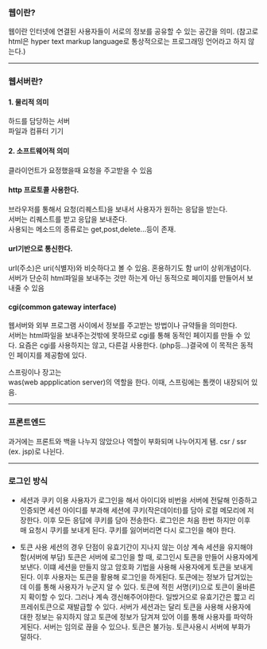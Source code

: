 ### 웹이란?

웹이란 인터넷에 연결된 사용자들이 서로의 정보를 공유할 수 있는 공간을 의미.
(참고로 html은 hyper text markup language로 통상적으로는 프로그래밍 언어라고 하지 않는다.)

***

### 웹서버란?
#### 1. 물리적 의미
하드를 담당하는 서버   
파일과 컴퓨터 기기

#### 2. 소프트웨어적 의미
클라이언트가 요정했을때 요청을 주고받을 수 있음

#### http 프로토콜 사용한다.
브라우저를 통해서 요청(리퀘스트)을 보내서 사용자가 원하는 응답을 받는다.   
서버는 리퀘스트를 받고 응답을 보내준다.   
사용되는 메소드의 종류로는 get,post,delete...등이 존재.

#### url기반으로 통신한다.
url(주소)은 uri(식별자)와 비슷하다고 볼 수 있음. 혼용하기도 함 url이 상위개념이다.   
서버가 단순히 html파일을 보내주는 것만 하는게 아닌 동적으로 페이지를 만들어서 보내줄 수 있음

#### cgi(common gateway interface)
웹서버와 외부 프로그램 사이에서 정보를 주고받는 방법이나 규약들을 의미한다.   
서버는 html파일을 보내주는것밖에 못하므로 cgi를 통해 동적인 페이지를 만들 수 있다. 요즘은 cgi를 사용하지는 않고, 다른걸 사용한다. (php등...)결국에 이 목적은 동적인 페이지를 제공함에 있다. 

스프링이나 장고는   
was(web appplication server)의 역할을 한다. 이때, 스프링에는 톰캣이 내장되어 있음. 

***

### 프론트엔드
과거에는 프론트와 백을 나누지 않았으나 역할이 부화되며 나누어지게 됌.
csr / ssr (ex. jsp)로 나뉜다.

***

### 로그인 방식
* 세션과 쿠키 이용 
사용자가 로그인을 해서 아이디와 비번을 서버에 전달해 인증하고 인증되면 세션 아이디를 부과해 세션에 쿠키(작은데이터)를 담아 로컬 메모리에 저장한다. 이후 모든 응답에 쿠키를 담아 전송한다. 
로그인은 처음 한번 하지만 이후 매 요청시 쿠키를 보내게 된다.
쿠키를 잃어버리면 다시 로그인을 해야 한다.

* 토큰 사용
세션의 경우 단점이 유효기간이 지나지 않는 이상 계속 세션을 유지해야함(서버에 부담)
토큰은 서버에 로그인을 할 때, 로그인시 토큰을 만들어 사용자에게 보낸다. 이떄 세션을 만들지 않고 암호화 기법을 사용해 사용자에게 토큰을 보내게 된다. 이후 사용자는 토큰을 활용해 로그인을 하게된다. 토큰에는 정보가 답겨있는데 이를 통해 사용자가 누군지 알 수 있다. 토큰에 적힌 서명(키)으로 토큰이 올바른지 확이할 수 있다. 그러나 계속 갱신해주어야한다. 일밙거으로 유효기간은 짧고 리프레쉬토큰으로 재발급할 수 있다. 
서버가 세션과는 달리 토큰을 사용해 사용자에 대한 정보는 유지하지 않고 토큰에 정보가 담겨져 있어 이를 통해 사용자를 파악하게된다. 
서버는 임의로 끊을 수 있으나. 토큰은 불가능. 
토큰사용시 서버에 부화가 덜하다.
